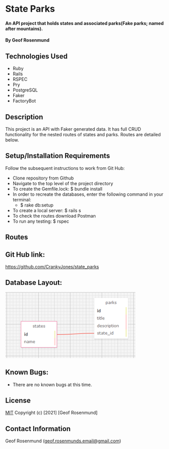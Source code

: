 # State Parks

#### An API project that holds states and associated parks(Fake parks; named after mountains).

#### By Geof Rosenmund

## Technologies Used

* Ruby
* Rails
* RSPEC
* Pry 
* PostgreSQL
* Faker
* FactoryBot

## Description
This project is an API with Faker generated data. It has full CRUD functionality for the nested routes of states and parks. Routes are detailed below.

## Setup/Installation Requirements

Follow the subsequent instructions to work from Git Hub:

* Clone repository from Github
* Navigate to the top level of the project directory
* To create the Gemfile.lock: $ bundle install
* In order to recreate the databases, enter the following command in your terminal:
  * $ rake db:setup
* To create a local server: $ rails s
* To check the routes download Postman
* To run any testing: $ rspec   

## Routes


## Git Hub link:

https://github.com/CrankyJones/state_parks

## Database Layout:

![Database Layout](/state_parks_schema.PNG)

## Known Bugs:

* There are no known bugs at this time.

## **License**
[MIT](https://opensource.org/licenses/MIT)
Copyright (c) [2021] [Geof Rosenmund]

## **Contact Information**
Geof Rosenmund (geof.rosenmunds.email@gmail.com)